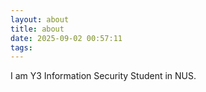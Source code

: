 ```yaml
---
layout: about
title: about
date: 2025-09-02 00:57:11
tags:
---
```

I am Y3 Information Security Student in NUS.